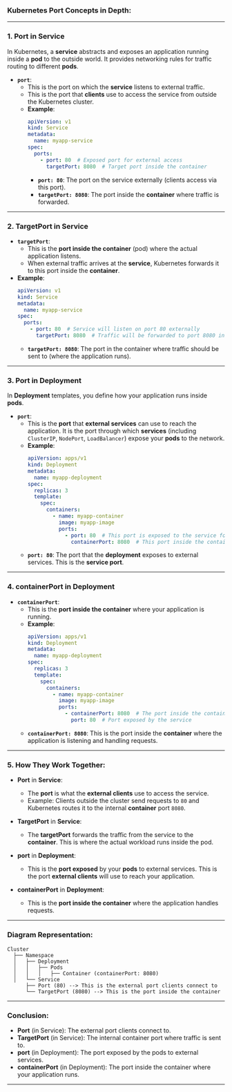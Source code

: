 
### **Kubernetes Port Concepts in Depth**:

---

### 1. **Port in Service**  
In Kubernetes, a **service** abstracts and exposes an application running inside a **pod** to the outside world. It provides networking rules for traffic routing to different **pods**.

- **`port`**:  
  - This is the port on which the **service** listens to external traffic.  
  - This is the port that **clients** use to access the service from outside the Kubernetes cluster.  
  - **Example**:  
    ```yaml
    apiVersion: v1
    kind: Service
    metadata:
      name: myapp-service
    spec:
      ports:
        - port: 80  # Exposed port for external access
          targetPort: 8080  # Target port inside the container
    ```
    - **`port: 80`**: The port on the service externally (clients access via this port).
    - **`targetPort: 8080`**: The port inside the **container** where traffic is forwarded.

---

### 2. **TargetPort in Service**  
- **`targetPort`**:  
  - This is the **port inside the container** (pod) where the actual application listens.  
  - When external traffic arrives at the **service**, Kubernetes forwards it to this port inside the **container**.  
- **Example**:  
  ```yaml
  apiVersion: v1
  kind: Service
  metadata:
    name: myapp-service
  spec:
    ports:
      - port: 80  # Service will listen on port 80 externally
        targetPort: 8080  # Traffic will be forwarded to port 8080 inside the container
  ```
  - **`targetPort: 8080`**: The port in the container where traffic should be sent to (where the application runs).

---

### 3. **Port in Deployment**  
In **Deployment** templates, you define how your application runs inside **pods**.  
- **`port`**:  
  - This is the **port** that **external services** can use to reach the application. It is the port through which **services** (including `ClusterIP`, `NodePort`, `LoadBalancer`) expose your **pods** to the network.  
  - **Example**:  
    ```yaml
    apiVersion: apps/v1
    kind: Deployment
    metadata:
      name: myapp-deployment
    spec:
      replicas: 3
      template:
        spec:
          containers:
            - name: myapp-container
              image: myapp-image
              ports:
                - port: 80  # This port is exposed to the service for external access
                  containerPort: 8080  # This port inside the container
    ```
  - **`port: 80`**: The port that the **deployment** exposes to external services. This is the **service port**.
  
---

### 4. **containerPort in Deployment**  
- **`containerPort`**:  
  - This is the **port inside the container** where your application is running.  
  - **Example**:  
    ```yaml
    apiVersion: apps/v1
    kind: Deployment
    metadata:
      name: myapp-deployment
    spec:
      replicas: 3
      template:
        spec:
          containers:
            - name: myapp-container
              image: myapp-image
              ports:
                - containerPort: 8080  # The port inside the container where the application listens
                  port: 80  # Port exposed by the service
    ```
  - **`containerPort: 8080`**: This is the port inside the **container** where the application is listening and handling requests.

---

### 5. **How They Work Together**:
- **Port** in **Service**:  
  - The **port** is what the **external clients** use to access the service.  
  - Example: Clients outside the cluster send requests to `80` and Kubernetes routes it to the internal **container** port `8080`.
  
- **TargetPort** in **Service**:  
  - The **targetPort** forwards the traffic from the service to the **container**. This is where the actual workload runs inside the pod.

- **port** in **Deployment**:  
  - This is the **port exposed** by your **pods** to external services. This is the port **external clients** will use to reach your application.

- **containerPort** in **Deployment**:  
  - This is the **port inside the container** where the application handles requests.

---

### **Diagram Representation**:
```
Cluster
  ├── Namespace
  │   ├── Deployment
  │   │   ├── Pods
  │   │   │   ├── Container (containerPort: 8080)
  │   └── Service
      ├── Port (80) --> This is the external port clients connect to
      └── TargetPort (8080) --> This is the port inside the container
```

---

### **Conclusion**:
- **Port** (in Service): The external port clients connect to.
- **TargetPort** (in Service): The internal container port where traffic is sent to.
- **port** (in Deployment): The port exposed by the pods to external services.
- **containerPort** (in Deployment): The port inside the container where your application runs.

---

